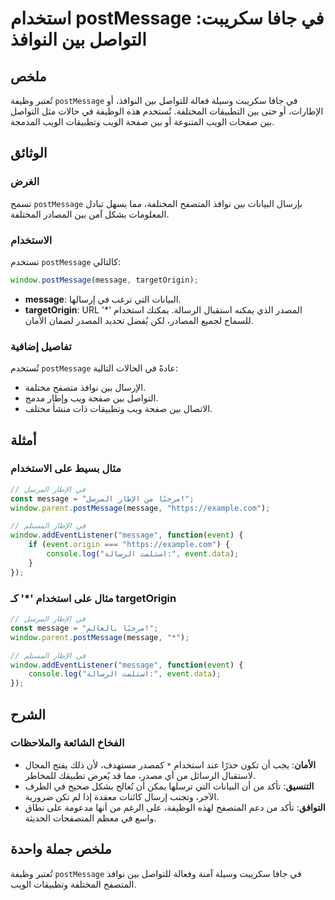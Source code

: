 <!--
Meta Description: # استخدام postMessage في جافا سكريبت: التواصل بين النوافذ ## ملخص تُعتبر وظيفة `postMessage` في جافا سكريبت وسيلة فعالة للتواصل بين النوافذ، أو الإطار...
Meta Keywords: بين, postmessage, message, window, الإطار
-->

# استخدام postMessage في جافا سكريبت: التواصل بين النوافذ

## ملخص
تُعتبر وظيفة `postMessage` في جافا سكريبت وسيلة فعالة للتواصل بين النوافذ، أو الإطارات، أو حتى بين التطبيقات المختلفة. تُستخدم هذه الوظيفة في حالات مثل التواصل بين صفحات الويب المتنوعة أو بين صفحة الويب وتطبيقات الويب المدمجة.

## الوثائق
### الغرض
تسمح `postMessage` بإرسال البيانات بين نوافذ المتصفح المختلفة، مما يسهل تبادل المعلومات بشكل آمن بين المصادر المختلفة.

### الاستخدام
تستخدم `postMessage` كالتالي:
```javascript
window.postMessage(message, targetOrigin);
```
- **message**: البيانات التي ترغب في إرسالها.
- **targetOrigin**: URL المصدر الذي يمكنه استقبال الرسالة. يمكنك استخدام '*' للسماح لجميع المصادر، لكن يُفضل تحديد المصدر لضمان الأمان.

### تفاصيل إضافية
تُستخدم `postMessage` عادةً في الحالات التالية:
- الإرسال بين نوافذ متصفح مختلفة.
- التواصل بين صفحة ويب وإطار مدمج.
- الاتصال بين صفحة ويب وتطبيقات ذات منشأ مختلف.

## أمثلة
### مثال بسيط على الاستخدام
```javascript
// في الإطار المرسل
const message = "مرحبًا من الإطار المرسل!";
window.parent.postMessage(message, "https://example.com");

// في الإطار المستلم
window.addEventListener("message", function(event) {
    if (event.origin === "https://example.com") {
        console.log("استلمت الرسالة:", event.data);
    }
});
```

### مثال على استخدام '*' كـ targetOrigin
```javascript
// في الإطار المرسل
const message = "مرحبًا بالعالم!";
window.parent.postMessage(message, "*");

// في الإطار المستلم
window.addEventListener("message", function(event) {
    console.log("استلمت الرسالة:", event.data);
});
```

## الشرح
### الفخاخ الشائعة والملاحظات
- **الأمان**: يجب أن تكون حذرًا عند استخدام `*` كمصدر مستهدف، لأن ذلك يفتح المجال لاستقبال الرسائل من أي مصدر، مما قد يُعرض تطبيقك للمخاطر.
- **التنسيق**: تأكد من أن البيانات التي ترسلها يمكن أن تُعالج بشكل صحيح في الطرف الآخر، وتجنب إرسال كائنات معقدة إذا لم تكن ضرورية.
- **التوافق**: تأكد من دعم المتصفح لهذه الوظيفة، على الرغم من أنها مدعومة على نطاق واسع في معظم المتصفحات الحديثة.

## ملخص جملة واحدة
تُعتبر وظيفة `postMessage` في جافا سكريبت وسيلة آمنة وفعالة للتواصل بين نوافذ المتصفح المختلفة وتطبيقات الويب.